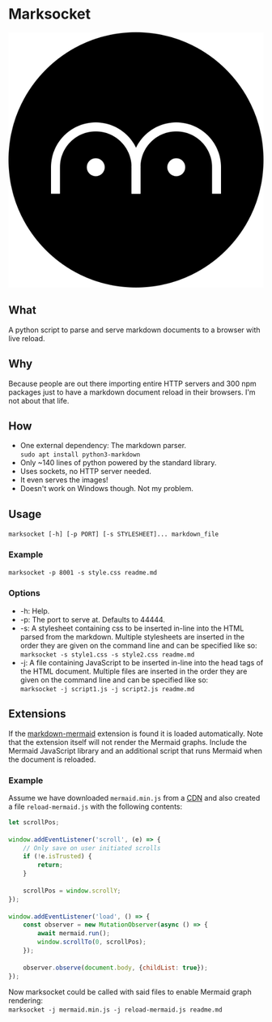 # Marksocket

![](logo.svg)

## What

A python script to parse and serve markdown documents to a browser with live reload.

## Why

Because people are out there importing entire HTTP servers and 300 npm packages just to have a markdown document reload in their browsers. I'm not about that life.

## How

- One external dependency: The markdown parser.<br>
`sudo apt install python3-markdown`
- Only ~140 lines of python powered by the standard library.
- Uses sockets, no HTTP server needed.
- It even serves the images!
- Doesn't work on Windows though. Not my problem.

## Usage

`marksocket [-h] [-p PORT] [-s STYLESHEET]... markdown_file`

### Example

`marksocket -p 8001 -s style.css readme.md`

### Options

- -h: Help.
- -p: The port to serve at. Defaults to 44444.
- -s: A stylesheet containing css to be inserted in-line into the HTML parsed from the markdown. Multiple stylesheets are inserted in the order they are given on the command line and can be specified like so:<br>`marksocket -s style1.css -s style2.css readme.md`
- -j: A file containing JavaScript to be inserted in-line into the head tags of the HTML document. Multiple files are inserted in the order they are given on the command line and can be specified like so:<br>`marksocket -j script1.js -j script2.js readme.md`

## Extensions

If the [markdown-mermaid](https://github.com/rauaap/markdown-mermaid) extension is found it is loaded automatically. Note that the extension itself will not render the Mermaid graphs. Include the Mermaid JavaScript library and an additional script that runs Mermaid when the document is reloaded.

### Example

Assume we have downloaded `mermaid.min.js` from a [CDN](https://cdn.jsdelivr.net/npm/mermaid/dist/) and also created a file `reload-mermaid.js` with the following contents:

```javascript
let scrollPos;

window.addEventListener('scroll', (e) => {
    // Only save on user initiated scrolls
    if (!e.isTrusted) {
        return;
    }

    scrollPos = window.scrollY;
});

window.addEventListener('load', () => {
    const observer = new MutationObserver(async () => {
        await mermaid.run();
        window.scrollTo(0, scrollPos);
    });

    observer.observe(document.body, {childList: true});
});
```

Now marksocket could be called with said files to enable Mermaid graph rendering:<br>
`marksocket -j mermaid.min.js -j reload-mermaid.js readme.md`
